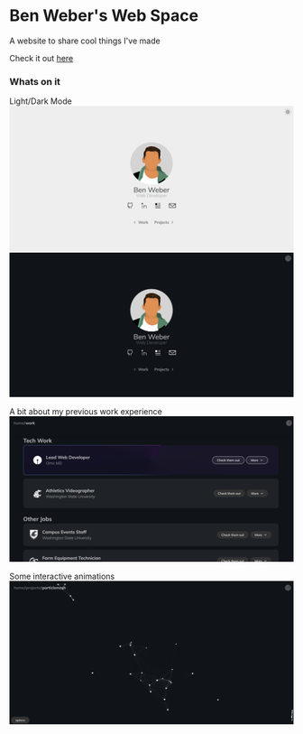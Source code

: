 # Ben Weber's Web Space

A website to share cool things I've made

Check it out [here](https://benweberj.github.io/site/)

### Whats on it
Light/Dark Mode
[![](images/home-light.png)](https://benweberj.github.io/site/)
[![](images/home-dark.png)](https://benweberj.github.io/site/)

A bit about my previous work experience
[![](images/work.png)](https://benweberj.github.io/site/#/work)

Some interactive animations
[![](images/particlemesh.png)](https://benweberj.github.io/site/#/projects/particlemesh)